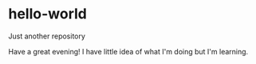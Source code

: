 # hello-world
Just another repository

Have a great evening! I have little idea of what I'm doing but I'm learning. 
